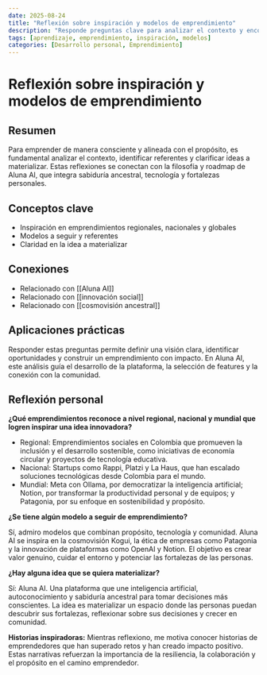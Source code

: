 ```yaml
---
date: 2025-08-24
title: "Reflexión sobre inspiración y modelos de emprendimiento"
description: "Responde preguntas clave para analizar el contexto y encontrar inspiración para emprender, conectando con el plan de Aluna AI."
tags: [aprendizaje, emprendimiento, inspiración, modelos]
categories: [Desarrollo personal, Emprendimiento]
---
```


# Reflexión sobre inspiración y modelos de emprendimiento

## Resumen
Para emprender de manera consciente y alineada con el propósito, es fundamental analizar el contexto, identificar referentes y clarificar ideas a materializar. Estas reflexiones se conectan con la filosofía y roadmap de Aluna AI, que integra sabiduría ancestral, tecnología y fortalezas personales.

## Conceptos clave
- Inspiración en emprendimientos regionales, nacionales y globales
- Modelos a seguir y referentes
- Claridad en la idea a materializar

## Conexiones
- Relacionado con [[Aluna AI]]
- Relacionado con [[innovación social]]
- Relacionado con [[cosmovisión ancestral]]

## Aplicaciones prácticas
Responder estas preguntas permite definir una visión clara, identificar oportunidades y construir un emprendimiento con impacto. En Aluna AI, este análisis guía el desarrollo de la plataforma, la selección de features y la conexión con la comunidad.

## Reflexión personal
**¿Qué emprendimientos reconoce a nivel regional, nacional y mundial que logren inspirar una idea innovadora?**

- Regional: Emprendimientos sociales en Colombia que promueven la inclusión y el desarrollo sostenible, como iniciativas de economía circular y proyectos de tecnología educativa.
- Nacional: Startups como Rappi, Platzi y La Haus, que han escalado soluciones tecnológicas desde Colombia para el mundo.
- Mundial: Meta con Ollama, por democratizar la inteligencia artificial; Notion, por transformar la productividad personal y de equipos; y Patagonia, por su enfoque en sostenibilidad y propósito.

**¿Se tiene algún modelo a seguir de emprendimiento?**

Sí, admiro modelos que combinan propósito, tecnología y comunidad. Aluna AI se inspira en la cosmovisión Kogui, la ética de empresas como Patagonia y la innovación de plataformas como OpenAI y Notion. El objetivo es crear valor genuino, cuidar el entorno y potenciar las fortalezas de las personas.

**¿Hay alguna idea que se quiera materializar?**

Sí: Aluna AI. Una plataforma que une inteligencia artificial, autoconocimiento y sabiduría ancestral para tomar decisiones más conscientes. La idea es materializar un espacio donde las personas puedan descubrir sus fortalezas, reflexionar sobre sus decisiones y crecer en comunidad.

**Historias inspiradoras:**
Mientras reflexiono, me motiva conocer historias de emprendedores que han superado retos y han creado impacto positivo. Estas narrativas refuerzan la importancia de la resiliencia, la colaboración y el propósito en el camino emprendedor.
